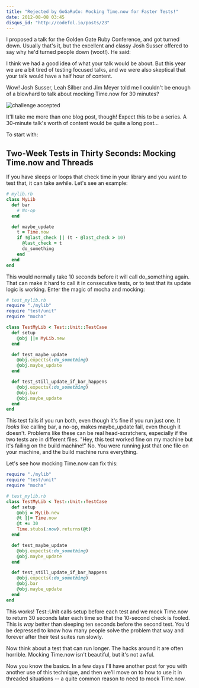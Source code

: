 ```yaml
---
title: "Rejected by GoGaRuCo: Mocking Time.now for Faster Tests!"
date: 2012-08-08 03:45
disqus_id: "http://codefol.io/posts/23"
---
```

I proposed a talk for the Golden Gate Ruby Conference, and got turned down. Usually that's it, but the excellent and classy Josh Susser offered to say why he'd turned people down (woot!). He said:

I think we had a good idea of what your talk would be about. But this year we are a bit tired of testing focused talks, and we were also skeptical that your talk would have a half hour of content.

Wow! Josh Susser, Leah Silber and Jim Meyer told me I couldn't be enough of a blowhard to talk about mocking Time.now for 30 minutes?

<img src="/images/23/challenge_accepted.jpeg"
  alt="challenge accepted" />

It'll take me more than one blog post, though! Expect this to be a series. A 30-minute talk's worth of content would be quite a long post...

To start with:

## Two-Week Tests in Thirty Seconds: Mocking Time.now and Threads

If you have sleeps or loops that check time in your library and you want to test that, it can take awhile. Let's see an example:

``` ruby
# mylib.rb
class MyLib
  def bar
    # No-op
  end

  def maybe_update
    t = Time.now
    if !@last_check || (t - @last_check > 10)
      @last_check = t
      do_something
    end
  end
end
```

This would normally take 10 seconds before it will call do_something again. That can make it hard to call it in consecutive tests, or to test that its update logic is working. Enter the magic of mocha and mocking:

``` ruby
# test_mylib.rb
require "./mylib"
require "test/unit"
require "mocha"

class TestMyLib < Test::Unit::TestCase
  def setup
    @obj ||= MyLib.new
  end

  def test_maybe_update
    @obj.expects(:do_something)
    @obj.maybe_update
  end

  def test_still_update_if_bar_happens
    @obj.expects(:do_something)
    @obj.bar
    @obj.maybe_update
  end
end
```

This test fails if you run both, even though it's fine if you run just one. It *looks* like calling bar, a no-op, makes maybe_update fail, even though it doesn't. Problems like these can be real head-scratchers, especially if the two tests are in different files. "Hey, this test worked fine on my machine but it's failing on the build machine!" No. You were running just that one file on your machine, and the build machine runs everything.

Let's see how mocking Time.now can fix this:

``` ruby
require "./mylib"
require "test/unit"
require "mocha"

# test_mylib.rb
class TestMyLib < Test::Unit::TestCase
  def setup
    @obj = MyLib.new
    @t ||= Time.now
    @t += 30
    Time.stubs(:now).returns(@t)
  end

  def test_maybe_update
    @obj.expects(:do_something)
    @obj.maybe_update
  end

  def test_still_update_if_bar_happens
    @obj.expects(:do_something)
    @obj.bar
    @obj.maybe_update
  end
end
```

This works! Test::Unit calls setup before each test and we mock Time.now to return 30 seconds later each time so that the 10-second check is fooled. This is *way* better than sleeping ten seconds before the second test. You'd be depressed to know how many people solve the problem that way and forever after their test suites run slowly.

Now think about a test that can run longer. The hacks around it are often horrible. Mocking Time.now isn't beautiful, but it's not awful.

Now you know the basics. In a few days I'll have another post for you with another use of this technique, and then we'll move on to how to use it in threaded situations -- a quite common reason to need to mock Time.now.


